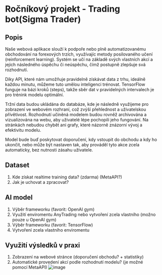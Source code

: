 # Ročníkový projekt - Trading bot(Sigma Trader)
## Popis
Naše webová aplikace slouží k podpoře nebo plně automatizovanému obchodování na forexových trzích, využívajíc metody posilovaného učení (reinforcement learning). Systém se učí na základě svých vlastních akcí a jejich následného úspěchu či neúspěchu, čímž postupně zlepšuje svá rozhodnutí.

Díky API, které nám umožňuje pravidelně získávat data z trhu, ideálně každou minutu, můžeme tuto umělou inteligenci trénovat. TensorFlow funguje na bázi kroků (steps), takže sběr dat v pravidelných intervalech je pro trénink modelu optimální.

Tržní data budou ukládána do databáze, kde je následně využijeme pro zobrazení ve webovém rozhraní, což zvýší přehlednost a uživatelskou přívětivost. Rozhodnutí učiněná modelem budou rovněž archivována a vizualizována na webu, aby uživatelé lépe pochopili jeho fungování. Na stránkách nebudou chybět ani grafy, které názorně znázorní vývoj a efektivitu modelu.

Model bude buď poskytovat doporučení, kdy vstoupit do obchodu a kdy ho ukončit, nebo může být nastaven tak, aby prováděl tyto akce zcela automaticky, bez nutnosti zásahu uživatele.

## Dataset
1. Kde získat realtime training data? (zdarma) (MetaAPI?)
2. Jak je uchovat a zpracovat?

## AI model
1. Výběr frameworku (favorit: OpenAI gym)
2. Využití enviromentu AnyTrading nebo vytvoření zcela vlastního (možno pouze u OpenAI gym)
1. Výběr frameworku (favorit: TensorFlow)
2. Vytvoření zcela vlastního enviromentu

## Využití výsledků v praxi
1. Zobrazení na webové stránce (doporučení obchodu? + statistiky)
2. Automatické provedení akcí podle rozhodnutí modelu? (je možné pomocí MetaAPI)
![image](https://github.com/user-attachments/assets/926f4b7f-1f79-4ff8-8242-18b28fed8c04)
